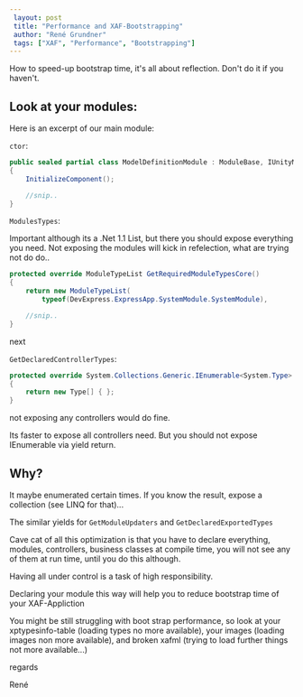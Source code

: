 ```yaml
---
 layout: post 
 title: "Performance and XAF-Bootstrapping"
 author: "René Grundner"
 tags: ["XAF", "Performance", "Bootstrapping"]
---
```

How to speed-up bootstrap time, it's all about reflection. Don't do it if you haven't.

## Look at your modules:


Here is an excerpt of our main module:

`ctor`:

```cs
public sealed partial class ModelDefinitionModule : ModuleBase, IUnityModule
{
    InitializeComponent();

    //snip..
}
```

`ModulesTypes`:

Important although its a .Net 1.1 List, but there you should expose everything you need.
Not exposing the modules will kick in refelection, what are trying not do do..

```cs
protected override ModuleTypeList GetRequiredModuleTypesCore()
{
    return new ModuleTypeList(
        typeof(DevExpress.ExpressApp.SystemModule.SystemModule),

    //snip..
}
```

next 

`GetDeclaredControllerTypes`:

```cs
protected override System.Collections.Generic.IEnumerable<System.Type> GetDeclaredControllerTypes()
{
    return new Type[] { };
}
```

not exposing any controllers would do fine.

Its faster to expose all controllers need.
But you should not expose IEnumerable via yield return.

## Why? ##

It maybe enumerated certain times. If you know the result, expose a collection (see LINQ for that)...

The similar yields for `GetModuleUpdaters` and `GetDeclaredExportedTypes`

Cave cat of all this optimization is that you have to declare everything, modules, controllers, business classes at compile time, you will not see any of them at run time, until you do this although.

Having all under control is a task of high responsibility.

Declaring your module this way will help you to reduce bootstrap time of your XAF-Appliction

You might be still struggling with boot strap performance, so look at your xptypesinfo-table (loading types no more available), your images (loading images non more available), and broken xafml (trying to load further things not more available...)

regards

René